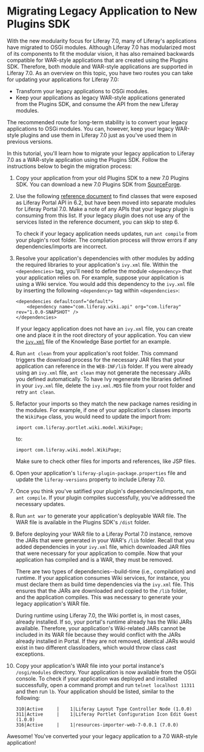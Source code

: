 # Migrating Legacy Application to New Plugins SDK

With the new modularity focus for Liferay 7.0, many of Liferay's applications
have migrated to OSGi modules. Although Liferay 7.0 has modularized most of its
components to fit the modular vision, it has also remained backwards compatible
for WAR-style applications that are created using the Plugins SDK. Therefore,
both module and WAR-style applications are supported in Liferay 7.0. As an
overview on this topic, you have two routes you can take for updating your
applications for Liferay 7.0:

- Transform your legacy applications to OSGi modules.
- Keep your applications as legacy WAR-style applications generated from the
  Plugins SDK, and consume the API from the new Liferay modules.

<!-- To transform your legacy applications to OSGi modules, you can follow the
[tutorial link]() tutorial. This is the recommended way for long-term stability.


Use the text above, when we have a tutorial that shows how to convert legacy
apps to OSGi modules. This will be covered in LRDOCS-1859 -Cody -->

The recommended route for long-term stability is to convert your legacy
applications to OSGi modules. You can, however, keep your legacy WAR-style
plugins and use them in Liferay 7.0 just as you've used them in previous
versions.

In this tutorial, you'll learn how to migrate your legacy application to Liferay
7.0 as a WAR-style application using the Plugins SDK. Follow the instructions
below to begin the migration process:

1.  Copy your application from your old Plugins SDK to a new 7.0 Plugins SDK.
    You can download a new 7.0 Plugins SDK from
    [SourceForge](http://sourceforge.net/projects/lportal/files/Liferay%20Portal/).

2.  Use the following [reference document](/develop/reference/-/knowledge_base/7-0/calling-migrated-services-from-legacy-plugins)
    to find classes that were exposed as Liferay Portal API in 6.2, but have
    been moved into separate modules for Liferay Portal 7.0. Make a note of any
    APIs that your legacy plugin is consuming from this list. If your legacy
    plugin does not use any of the services listed in the reference document,
    you can skip to step 6.

    To check if your legacy application needs updates, run `ant compile` from
    your plugin's root folder. The compliation process will throw errors if any
    dependencies/imports are incorrect.

    <!-- Check the reference doc link above and verify that the header ID has
    not changed. The reference doc had not been reviewed/published during the
    writing of this article, and the link may have changed. --Cody -->

3.  Resolve your application's dependencies with other modules by adding the
    required libraries to your application's `ivy.xml` file. Within the
    `<dependencies>` tag, you'll need to define the module `<dependency>` that
    your application relies on. For example, suppose your application is using a
    Wiki service. You would add this dependency to the `ivy.xml` file by
    inserting the following `<dependency>` tag within `<dependencies>`:

        <dependencies defaultconf="default">
            <dependency name="com.liferay.wiki.api" org="com.liferay" rev="1.0.0-SNAPSHOT" />
        </dependencies>

    If your legacy application does not have an `ivy.xml` file, you can create
    one and place it in the root directory of your application. You can view the
    [`ivy.xml`](https://github.com/liferay/liferay-plugins/blob/master/portlets/knowledge-base-portlet/ivy.xml)
    file of the Knowledge Base portlet for an example.

4.  Run `ant clean` from your application's root folder. This command triggers
    the download process for the necessary JAR files that your application can
    reference in the `WEB-INF/lib` folder. If you were already using an
    `ivy.xml` file, `ant clean` may not generate the necessary JARs you defined
    automatically. To have Ivy regenerate the libraries defined in your
    `ivy.xml` file, delete the `ivy.xml.MD5` file from your root folder and
    retry `ant clean`.

5.  Refactor your imports so they match the new package names residing in the
    modules. For example, if one of your application's classes imports the
    `WikiPage` class, you would need to update the import from:

        import com.liferay.portlet.wiki.model.WikiPage;

    to:

        import com.liferay.wiki.model.WikiPage;

    Make sure to check other files for imports and references, like JSP files.

6.  Open your application's `liferay-plugin-package.properties` file and update
    the `liferay-versions` property to include Liferay 7.0.

7.  Once you think you've satified your plugin's dependencies/imports, run `ant
    compile`. If your plugin compiles successfully, you've addressed the
    necessary updates.

8.  Run `ant war` to generate your application's deployable WAR file. The WAR
    file is available in the Plugins SDK's `/dist` folder.

9.  Before deploying your WAR file to a Liferay Portal 7.0 instance, remove the
    JARs that were generated in your WAR's `/lib` folder. Recall that you added
    dependencies in your `ivy.xml` file, which downloaded JAR files that were
    necessary for your application to compile. Now that your application has
    compiled and is a WAR, they must be removed.

    There are two types of dependencies--build-time (i.e., compilation) and
    runtime. If your application consumes Wiki services, for instance, you must
    declare them as build time dependencies via the `ivy.xml` file. This ensures
    that the JARs are downloaded and copied to the `/lib` folder, and the
    application compiles. This was necessary to generate your legacy
    application's WAR file.

    During runtime using Liferay 7.0, the Wiki portlet is, in most cases,
    already installed. If so, your portal's runtime already has the Wiki JARs
    available. Therefore, your application's Wiki-related JARs cannot be
    included in its WAR file because they would conflict with the JARs already
    installed in Portal. If they are not removed, identical JARs would exist in
    two different classloaders, which would throw class cast exceptions.

10. Copy your application's WAR file into your portal instance's
    `/osgi/modules` directory. Your application is now available from the OSGi
    console. To check if your application was deployed and installed
    successfully, open a command prompt and run `telnet localhost 11311` and
    then run `lb`. Your application should be listed, similar to the following:

        310|Active     |    1|Liferay Layout Type Controller Node (1.0.0)
        311|Active     |    1|Liferay Portlet Configuration Icon Edit Guest (1.0.0)
        316|Active     |    1|resources-importer-web-7-0.0.1 (7.0.0)

<!--

For new modules, it's enough to copy them to the deploy folder, since they are
automatically recognized as OSGi modules. At the current time, the legacy way of
deploying WARs is handled by the old plugin deployment mechanism, which causes
the plugin not to work (i.e. services were not properly resolved). The only way
for the legacy WAR to work is to copy the WAR into the `/osgi/modules` folder.
Check and see if/when deploy folder will support 7.0 WARs. -Cody -->

Awesome! You've converted your your legacy application to a 7.0 WAR-style
application!

